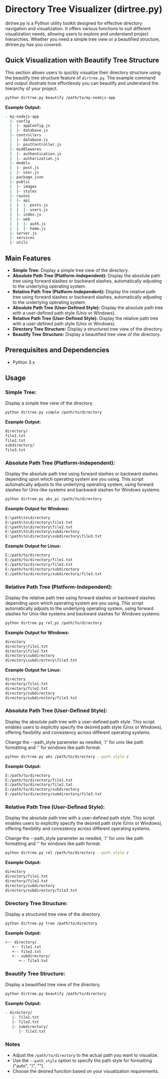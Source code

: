 # Directory Tree Visualizer (dirtree.py)

dirtree.py is a Python utility toolkit designed for effective directory navigation and visualization. It offers various functions to suit different visualization needs, allowing users to explore and understand project hierarchies. Whether you need a simple tree view or a beautified structure, dirtree.py has you covered.

## Quick Visualization with Beautify Tree Structure

This section allows users to quickly visualize their directory structure using the beautify tree structure feature of `dirtree.py`. The example command and output illustrate how effortlessly you can beautify and understand the hierarchy of your project.

```bash
python dirtree.py beautify /path/to/my-nodejs-app
```

**Example Output:**

```bash
- my-nodejs-app
  |- config
  |  |- appConfig.js
  |  |- database.js
  |- controllers
  |  |- database.js
  |  |- postController.js
  |- middlewares
  |  |- authentication.js
  |  |- authorization.js
  |- models
  |  |- post.js
  |  |- user.js
  |- package.json
  |- public
  |  |- images
  |  |- styles
  |- routes
  |  |- api
  |  |  |- posts.js
  |  |  |- users.js
  |  |- index.js
  |  |- web
  |  |  |- auth.js
  |  |  |- home.js
  |- server.js
  |- services
  |- utils
```

## Main Features

- **Simple Tree:** Display a simple tree view of the directory.
- **Absolute Path Tree (Platform-Independent):** Display the absolute path tree using forward slashes or backward slashes, automatically adjusting to the underlying operating system.
- **Relative Path Tree (Platform-Independent):** Display the relative path tree using forward slashes or backward slashes, automatically adjusting to the underlying operating system.
- **Absolute Path Tree (User-Defined Style):** Display the absolute path tree with a user-defined path style (Unix or Windows).
- **Relative Path Tree (User-Defined Style):** Display the relative path tree with a user-defined path style (Unix or Windows).
- **Directory Tree Structure:** Display a structured tree view of the directory.
- **Beautify Tree Structure:** Display a beautified tree view of the directory.

## Prerequisites and Dependencies

- Python 3.x

## Usage

### Simple Tree:

Display a simple tree view of the directory.

```bash
python dirtree.py simple /path/to/directory
```

**Example Output:**

```bash
directory/
file1.txt
file2.txt
subdirectory/
file3.txt
```

### Absolute Path Tree (Platform-Independent):

Display the absolute path tree using forward slashes or backward slashes depending upon which operating system are you using. This script automatically adjusts to the underlying operating system, using forward slashes for Unix-like systems and backward slashes for Windows systems.

```bash
python dirtree.py abs_pi /path/to/directory
```

**Example Output for Windows:**

```bash
E:\path\to\directory
E:\path\to\directory\file1.txt
E:\path\to\directory\file2.txt
E:\path\to\directory\subdirectory
E:\path\to\directory\subdirectory\file3.txt
```

**Example Output for Linux:**

```bash
E:/path/to/directory
E:/path/to/directory/file1.txt
E:/path/to/directory/file2.txt
E:/path/to/directory/subdirectory
E:/path/to/directory/subdirectory/file3.txt
```

### Relative Path Tree (Platform-Independent):

Display the relative path tree using forward slashes or backward slashes depending upon which operating system are you using. This script automatically adjusts to the underlying operating system, using forward slashes for Unix-like systems and backward slashes for Windows systems.

```bash
python dirtree.py rel_pi /path/to/directory
```

**Example Output for Windows:**

```bash
directory
directory\file1.txt
directory\file2.txt
directory\subdirectory
directory\subdirectory\file3.txt
```

**Example Output for Linux:**

```bash
directory
directory/file1.txt
directory/file2.txt
directory/subdirectory
directory/subdirectory/file3.txt
```

### Absolute Path Tree (User-Defined Style):

Display the absolute path tree with a user-defined path style. This script enables users to explicitly specify the desired path style (Unix or Windows), offering flexibility and consistency across different operating systems.

Change the --path_style parameter as needed, '/' for unix like path formatting and '\' for windows like path format.

```bash
python dirtree.py abs /path/to/directory --path_style /
```

**Example Output:**

```bash
E:/path/to/directory
E:/path/to/directory/file1.txt
E:/path/to/directory/file2.txt
E:/path/to/directory/subdirectory
E:/path/to/directory/subdirectory/file3.txt
```

### Relative Path Tree (User-Defined Style):

Display the absolute path tree with a user-defined path style. This script enables users to explicitly specify the desired path style (Unix or Windows), offering flexibility and consistency across different operating systems.

Change the --path_style parameter as needed, '/' for unix like path formatting and '\' for windows like path format.

```bash
python dirtree.py rel /path/to/directory --path_style /
```

**Example Output:**

```bash
directory
directory/file1.txt
directory/file2.txt
directory/subdirectory
directory/subdirectory/file3.txt
```

### Directory Tree Structure:

Display a structured tree view of the directory.

```bash
python dirtree.py tree /path/to/directory
```

**Example Output:**

```bash
+-- directory/
   +-- file1.txt
   +-- file2.txt
   +-- subdirectory/
      +-- file3.txt
```

### Beautify Tree Structure:

Display a beautified tree view of the directory.

```bash
python dirtree.py beautify /path/to/directory
```

**Example Output:**

```bash
- directory/
   |- file1.txt
   |- file2.txt
   |- subdirectory/
      |- file3.txt
```

### Notes

- Adjust the `/path/to/directory` to the actual path you want to visualize.
- Use the `--path_style` option to specify the path style for formatting ("auto", "/", "\").
- Choose the desired function based on your visualization requirements.
